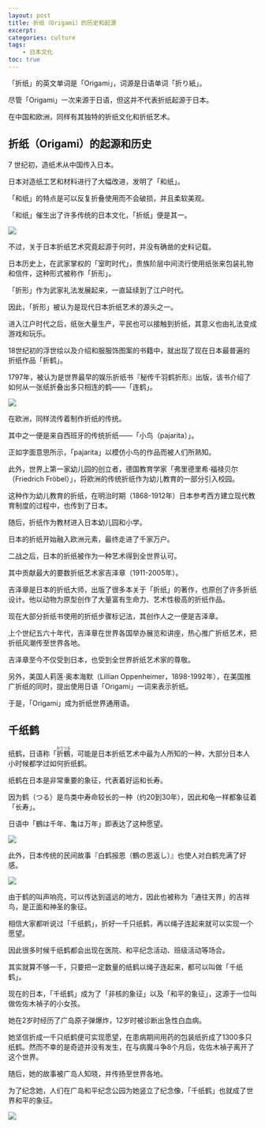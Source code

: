 ```yaml
---
layout: post
title: 折纸（Origami）的历史和起源
excerpt:
categories: culture
tags:
    - 日本文化
toc: true
---
```


「折纸」的英文单词是「Origami」，词源是日语单词「折り紙」。

尽管「Origami」一次来源于日语，但这并不代表折纸起源于日本。

在中国和欧洲，同样有其独特的折纸文化和折纸艺术。

## 折纸（Origami）的起源和历史

7 世纪初，造纸术从中国传入日本。

日本对造纸工艺和材料进行了大幅改进，发明了「和纸」。

「和纸」的特点是可以反复折叠使用而不会破损，并且柔软美观。

「和纸」催生出了许多传统的日本文化，「折纸」便是其一。

![](https://kogeijapan.com/element/shared/images/kj/ehime/title/ehime-02.jpg)

不过，关于日本折纸艺术究竟起源于何时，并没有确凿的史料记载。

日本历史上，在武家掌权的「室町时代」，贵族阶层中间流行使用纸张来包装礼物和信件，这种形式被称作「折形」。

「折形」作为武家礼法发展起来，一直延续到了江户时代。

因此，「折形」被认为是现代日本折纸艺术的源头之一。

进入江户时代之后，纸张大量生产，平民也可以接触到折纸，其意义也由礼法变成游戏和玩乐。

18世纪初的浮世绘以及介绍和服服饰图案的书籍中，就出现了现在日本最普遍的折纸作品「折鹤」。

1797年，被认为是世界最早的娱乐折纸书『秘传千羽鹤折形』出版，该书介绍了如何从一张纸折叠出多只相连的鹤——「连鹤」。

![](https://mag.japaaan.com/wp-content/uploads/2017/09/hiden-1280x720.jpg)

在欧洲，同样流传着制作折纸的传统。

其中之一便是来自西班牙的传统折纸——「小鸟<span class='more'>（pajarita）</span>」。

正如字面意思所示，「pajarita」以模仿小鸟的作品而被人们所熟知。

此外，世界上第一家幼儿园的创立者，德国教育学家「弗里德里希·福禄贝尔<span class='more'>（Friedrich Fröbel）</span>」，将欧洲的传统折纸作为幼儿教育的一部分引入校园。

这种作为幼儿教育的折纸，在明治时期<span class='more'>（1868-1912年）</span>日本参考西方建立现代教育制度的过程中，也传到了日本。

随后，折纸作为教材进入日本幼儿园和小学。

日本的折纸开始融入欧洲元素，最终走进了千家万户。

二战之后，日本的折纸被作为一种艺术得到全世界认可。

其中贡献最大的要数折纸艺术家吉泽章<span class='more'>（1911-2005年）</span>。

吉泽章是日本的折纸大师，出版了很多本关于「折纸」的著作，也原创了许多折纸设计。他以动物为原型创作了大量富有生命力、艺术性极高的折纸作品。

现在大部分折纸书使用的折纸步骤标记法，其创作人之一便是吉泽章。

上个世纪五六十年代，吉泽章在世界各国举办展览和讲座，热心推广折纸艺术，把折纸风潮传至世界各地。

吉泽章至今不仅受到日本，也受到全世界折纸艺术家的尊敬。

另外，美国人莉莲·奥本海默<span class='more'>（Lillian Oppenheimer，1898-1992年）</span>，在美国推广折纸的同时，提出使用日语「Origami」一词来表示折纸。

于是，「Origami」成为折纸世界通用语。

## 千纸鹤

纸鹤，日语称「<ruby>折鶴<rt>おりつる</rt></ruby>，可能是日本折纸艺术中最为人所知的一种，大部分日本人小时候都学过如何折纸鹤。

纸鹤在日本是非常重要的象征，代表着好运和长寿。

因为鹤<span class='more'>（つる）</span>是鸟类中寿命较长的一种<span class='more'>（约20到30年）</span>，因此和龟一样都象征着「长寿」。

日语中「鶴は千年、亀は万年」即表达了这种愿望。

![](/assets/images/origami/tsuru-to-kame.png)

此外，日本传统的民间故事『白鹤报恩<span class='more'>（鶴の恩返し）</span>』也使人对白鹤充满了好感。

![](https://www.gov-online.go.jp/eng/publicity/book/hlj/html/201410/img/img201410_09.jpg)

由于鹤的叫声响亮，可以传达到遥远的地方，因此也被称为「通往天界」的吉祥鸟，是正面和神圣的象征。

相信大家都听说过「千纸鹤」，折好一千只纸鹤，再以绳子连起来就可以实现一个愿望。

因此很多时候千纸鹤都会出现在医院、和平纪念活动、班级活动等场合。

其实就算不够一千，只要把一定数量的纸鹤以绳子连起来，都可以叫做「千纸鹤」。

现在的日本，「千纸鹤」成为了「非核的象征」以及「和平的象征」，这源于一位叫做佐佐木禎子的小女孩。

她在2岁时经历了广岛原子弹爆炸，12岁时被诊断出急性白血病。

她坚信折成一千只纸鹤便可实现愿望，在患病期间用药的包装纸折成了1300多只纸鹤。然而不幸的是奇迹并没有发生，在与病魔斗争8个月后，佐佐木禎子离开了这个世界。

随后，她的故事被广岛人知晓，并传扬至世界各地。

为了纪念她，人们在广岛和平纪念公园为她竖立了纪念像，「千纸鹤」也就成了世界和平的象征。

![](https://www.home-tv.co.jp/api/news/uploads/2023/08/fb3a72428f427493841af4cebbe8900c.jpg)
